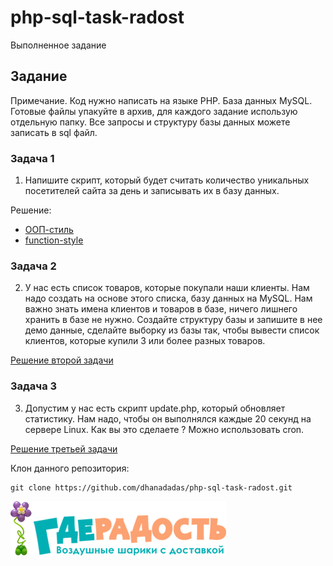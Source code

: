 # php-sql-task-radost
Выполненное задание

## Задание
Примечание. Код нужно написать на языке PHP. База данных MySQL. Готовые файлы упакуйте в архив, для каждого задание использую отдельную папку. Все запросы и структуру базы данных можете записать в sql файл. 

### Задача 1
1. Напишите скрипт, который будет считать количество уникальных посетителей сайта за день и записывать их в базу данных.

Решение:
* [ООП-стиль](https://github.com/dhanadadas/php-sql-task-radost/tree/master/counter%20-%20task%201/oop-style)
* [function-style](https://github.com/dhanadadas/php-sql-task-radost/tree/master/counter%20-%20task%201/function-style)


### Задача 2
2. У нас есть список товаров, которые покупали наши клиенты. Нам надо создать на основе этого списка, базу данных на MySQL. Нам важно знать имена клиентов и товаров в базе, ничего лишнего хранить в базе не нужно. Создайте структуру базы и запишите в нее демо данные, сделайте выборку из базы так, чтобы вывести список клиентов, которые купили 3 или более разных товаров.  

[Решение второй задачи](https://github.com/dhanadadas/php-sql-task-radost/tree/master/db%20-%20task%202)

### Задача 3
3. Допустим у нас есть скрипт update.php, который обновляет статистику. Нам надо, чтобы он выполнялся каждые 20 секунд на сервере Linux. Как вы это сделаете ? Можно использовать cron.

[Решение третьей задачи](https://github.com/dhanadadas/php-sql-task-radost/tree/master/update.php%20-%20task%203)


Клон данного репозитория:
```git
git clone https://github.com/dhanadadas/php-sql-task-radost.git
```
![Где радость](logo-stoiki.png "Где радость")